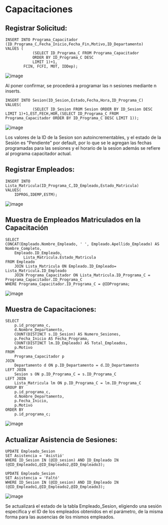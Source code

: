 # Capacitaciones
## Registrar Solicitud:


	INSERT INTO Programa_Capacitador (ID_Programa_C,Fecha_Inicio,Fecha_Fin,Motivo,ID_Departamento)
	VALUES (
				(SELECT ID_Programa_C FROM Programa_Capacitador
				ORDER BY ID_Programa_C DESC
				LIMIT 1)+1,
			FCIN, FCFI, MOT, IDDep);
   
![image](https://github.com/fiis-bd241/grupo02/assets/164259064/3e409c52-6f20-49ff-9310-a19283130ccd)


Al poner confirmar, se procederá a programar las n sesiones mediante n inserts.

	INSERT INTO Sesion(ID_Sesion,Estado,Fecha,Hora,ID_Programa_C)
	VALUES(
 				(SELECT ID_Sesion FROM Sesion ORDER BY ID_Sesion DESC LIMIT 1)+1,EST,FECH,HOR,(SELECT ID_Programa_C FROM Programa_Capacitador ORDER BY ID_Programa_C DESC LIMIT 1));

 ![image](https://github.com/fiis-bd241/grupo02/assets/164259064/45a467de-fc32-4882-8696-32b69ba0c0c7)


Los valores de la ID de la Sesion son autoincrementables, y el estado de la Sesión es "Pendiente" por default, por lo que se le agregan las fechas programadas para las sesiones y el horario de la sesion además se refiere al programa capacitador actual.

## Registrar Empleados:
	INSERT INTO Lista_Matricula(ID_Programa_C,ID_Empleado,Estado_Matricula)
 	VALUES(
  		IDPROG,IDEMP,ESTM);

![image](https://github.com/fiis-bd241/grupo02/assets/164259064/6ae72f6b-5dac-4523-87e3-efc7d9f2bfb0)


## Muestra de Empleados Matriculados en la Capacitación 

	SELECT 
 	CONCAT(Empleado.Nombre_Empleado, ' ', Empleado.Apellido_Empleado) AS Nombre_Completo,
   		Empleado.ID_Empleado,
     		Lista_Matricula.Estado_Matricula
   	FROM Empleado
    	JOIN Lista_Matricula ON Empleado.ID_Empleado= Lista_Matricula.ID_Empleado
     	JOIN Programa_Capacitador ON Lista_Matricula.ID_Programa_C = Programa_Capacitador.ID_Programa_C
	WHERE Programa_Capacitador.ID_Programa_C = @IDPrograma;

![image](https://github.com/fiis-bd241/grupo02/assets/164259064/f345fe1b-e93b-4942-8656-3fc96436a3ea)


## Muestra de Capacitaciones:
	
	SELECT 
	    p.id_programa_c,
		d.Nombre_Departamento,     
	    COUNT(DISTINCT s.ID_Sesion) AS Numero_Sesiones, 
	    p.Fecha_Inicio AS Fecha_Programa, 
	    COUNT(DISTINCT lm.ID_Empleado) AS Total_Empleados, 
	    p.Motivo
	FROM 
	    Programa_Capacitador p
	JOIN 
	    Departamento d ON p.ID_Departamento = d.ID_Departamento
	LEFT JOIN 
	    Sesion s ON p.ID_Programa_C = s.ID_Programa_C
	LEFT JOIN 
	    Lista_Matricula lm ON p.ID_Programa_C = lm.ID_Programa_C
	GROUP BY 
		p.id_programa_c,
	    d.Nombre_Departamento,  
	    p.Fecha_Inicio, 
	    p.Motivo
	ORDER BY  
	    p.id_programa_c;
 
![image](https://github.com/fiis-bd241/grupo02/assets/164259064/18dc8a6a-d283-465b-a1e8-7f1f1e64046f)


## Actualizar Asistencia de Sesiones:
	UPDATE Empleado_Sesion
	SET Asistencia = 'Asistió'
	WHERE ID_Sesion IN (@ID_sesion) AND ID_Empleado IN (@ID_Empleado1,@ID_Empleado2,@ID_Empleado3);
 
 	UPDATE Empleado_Sesion
	SET Asistencia = 'Faltó'
	WHERE ID_Sesion IN (@ID_sesion) AND ID_Empleado IN (@ID_Empleado1,@ID_Empleado2,@ID_Empleado3);
 
![image](https://github.com/fiis-bd241/grupo02/assets/164259064/e22d6067-b044-4da2-a1c2-3c06ac7cd2f7)


Se actualizará el estado de la tabla Empleado_Sesion, eligiendo una sesión específica y el ID de los empleados obtenidos en el parámetro, de la misma forma para las ausencias de los mismos empleados.
 

